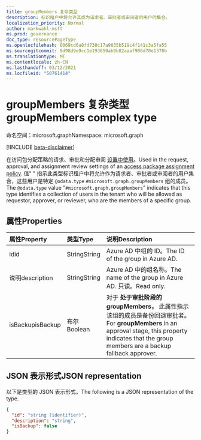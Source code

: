 ```yaml
---
title: groupMembers 复杂类型
description: 标识租户中将允许其成为请求者、审批者或审阅者的用户的集合。
localization_priority: Normal
author: markwahl-msft
ms.prod: governance
doc_type: resourcePageType
ms.openlocfilehash: 0069cd6a8fd738c17a9035b519c4f141c3a5fa55
ms.sourcegitcommit: 9d98d9e9cc1e193850ab9b82aaaf906d70e1378b
ms.translationtype: MT
ms.contentlocale: zh-CN
ms.lasthandoff: 03/12/2021
ms.locfileid: "50761414"
---
```

# <a name="groupmembers-complex-type"></a><span data-ttu-id="63075-103">groupMembers 复杂类型</span><span class="sxs-lookup"><span data-stu-id="63075-103">groupMembers complex type</span></span>

<span data-ttu-id="63075-104">命名空间：microsoft.graph</span><span class="sxs-lookup"><span data-stu-id="63075-104">Namespace: microsoft.graph</span></span>

[!INCLUDE [beta-disclaimer](../../includes/beta-disclaimer.md)]

<span data-ttu-id="63075-105">在访问包分配策略的请求、审批和分配审阅 [设置中使用](accesspackageassignmentpolicy.md)。</span><span class="sxs-lookup"><span data-stu-id="63075-105">Used in the request, approval, and assignment review settings of an [access package assignment policy](accesspackageassignmentpolicy.md).</span></span> <span data-ttu-id="63075-106">值" " 指示此类型标识租户中将允许作为请求者、审批者或审阅者的用户集合，这些用户是特定 `@odata.type` `#microsoft.graph.groupMembers` 组的成员。</span><span class="sxs-lookup"><span data-stu-id="63075-106">The `@odata.type` value "`#microsoft.graph.groupMembers`" indicates that this type identifies a collection of users in the tenant who will be allowed as requestor, approver, or reviewer, who are the members of a specific group.</span></span>

## <a name="properties"></a><span data-ttu-id="63075-107">属性</span><span class="sxs-lookup"><span data-stu-id="63075-107">Properties</span></span>

| <span data-ttu-id="63075-108">属性</span><span class="sxs-lookup"><span data-stu-id="63075-108">Property</span></span>                     | <span data-ttu-id="63075-109">类型</span><span class="sxs-lookup"><span data-stu-id="63075-109">Type</span></span>                      | <span data-ttu-id="63075-110">说明</span><span class="sxs-lookup"><span data-stu-id="63075-110">Description</span></span> |
| :--------------------------- | :------------------------ | :---------- |
| <span data-ttu-id="63075-111">id</span><span class="sxs-lookup"><span data-stu-id="63075-111">id</span></span> |<span data-ttu-id="63075-112">String</span><span class="sxs-lookup"><span data-stu-id="63075-112">String</span></span> | <span data-ttu-id="63075-113">Azure AD 中组的 ID。</span><span class="sxs-lookup"><span data-stu-id="63075-113">The ID of the group in Azure AD.</span></span> |
| <span data-ttu-id="63075-114">说明</span><span class="sxs-lookup"><span data-stu-id="63075-114">description</span></span> |<span data-ttu-id="63075-115">String</span><span class="sxs-lookup"><span data-stu-id="63075-115">String</span></span> | <span data-ttu-id="63075-116">Azure AD 中的组名称。</span><span class="sxs-lookup"><span data-stu-id="63075-116">The name of the group in Azure AD.</span></span> <span data-ttu-id="63075-117">只读。</span><span class="sxs-lookup"><span data-stu-id="63075-117">Read only.</span></span> |
| <span data-ttu-id="63075-118">isBackup</span><span class="sxs-lookup"><span data-stu-id="63075-118">isBackup</span></span> | <span data-ttu-id="63075-119">布尔</span><span class="sxs-lookup"><span data-stu-id="63075-119">Boolean</span></span> | <span data-ttu-id="63075-120">对于 **处于审批阶段的 groupMembers，** 此属性指示该组的成员是备份回退审批者。</span><span class="sxs-lookup"><span data-stu-id="63075-120">For **groupMembers** in an approval stage, this property indicates that the group members are a backup fallback approver.</span></span> |

## <a name="json-representation"></a><span data-ttu-id="63075-121">JSON 表示形式</span><span class="sxs-lookup"><span data-stu-id="63075-121">JSON representation</span></span>


<span data-ttu-id="63075-122">以下是类型的 JSON 表示形式。</span><span class="sxs-lookup"><span data-stu-id="63075-122">The following is a JSON representation of the type.</span></span>

<!-- {
  "blockType": "resource",
  "optionalProperties": [

  ],
  "@odata.type": "microsoft.graph.groupMembers",
  "baseType": "microsoft.graph.userSet"
}-->

```json
{
  "id": "string (identifier)",
  "description": "string",
  "isBackup": false
}
```



<!-- uuid: 16cd6b66-4b1a-43a1-adaf-3a886856ed98
2019-02-04 14:57:30 UTC -->
<!-- {
  "type": "#page.annotation",
  "description": "groupMembers complex type",
  "keywords": "",
  "section": "documentation",
  "tocPath": ""
}-->


